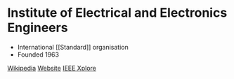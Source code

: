 # Institute of Electrical and Electronics Engineers 

- International [[Standard]] organisation
- Founded 1963

[Wikipedia](https://en.wikipedia.org/wiki/Institute_of_Electrical_and_Electronics_Engineers)
[Website](https://www.ieee.org/)
[IEEE Xplore](https://ieeexplore.ieee.org/Xplore/home.jsp)